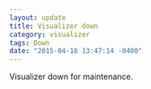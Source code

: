 ```yaml
---
layout: update
title: Visualizer down
category: visualizer
tags: Down
date: "2015-04-18 13:47:14 -0400"
---
```


Visualizer down for maintenance.
